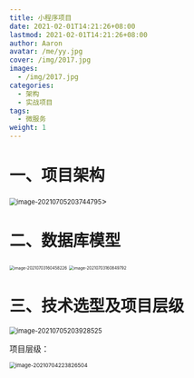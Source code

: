 ```yaml
---
title: 小程序项目
date: 2021-02-01T14:21:26+08:00
lastmod: 2021-02-01T14:21:26+08:00
author: Aaron
avatar: /me/yy.jpg
cover: /img/2017.jpg
images:
  - /img/2017.jpg
categories:
  - 架构
  - 实战项目
tags:
  - 微服务
weight: 1
---
```




# 一、项目架构

 <img src="https://gitee.com/aaronlynn/picture/raw/master/img/image-20210705203744795.png" alt="image-20210705203744795" style="zoom: 80%;" />>



# 二、数据库模型

<img src="https://gitee.com/aaronlynn/picture/raw/master/img/image-20210703160458226.png" alt="image-20210703160458226" style="zoom: 50%;" /> 

<img src="https://gitee.com/aaronlynn/picture/raw/master/img/image-20210703160849792.png" alt="image-20210703160849792" style="zoom:50%;" /> 

# 三、技术选型及项目层级

 <img src="https://gitee.com/aaronlynn/picture/raw/master/img/image-20210705203928525.png" alt="image-20210705203928525" style="zoom: 80%;" />

项目层级：

<img src="https://gitee.com/aaronlynn/picture/raw/master/img/image-20210704223826504.png" alt="image-20210704223826504" style="zoom:67%;" /> 
